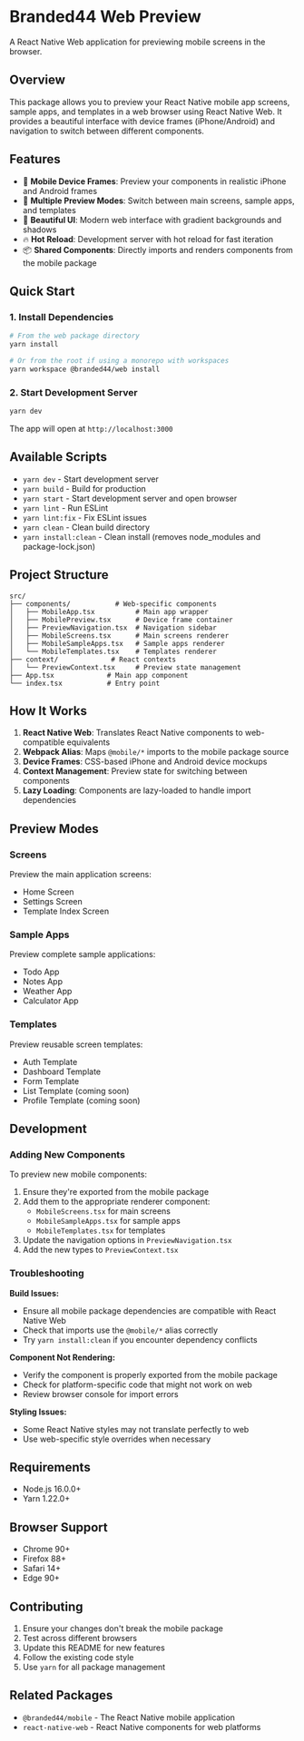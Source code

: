 # Branded44 Web Preview

A React Native Web application for previewing mobile screens in the browser.

## Overview

This package allows you to preview your React Native mobile app screens, sample apps, and templates in a web browser using React Native Web. It provides a beautiful interface with device frames (iPhone/Android) and navigation to switch between different components.

## Features

- 📱 **Mobile Device Frames**: Preview your components in realistic iPhone and Android frames
- 🔄 **Multiple Preview Modes**: Switch between main screens, sample apps, and templates
- 🎨 **Beautiful UI**: Modern web interface with gradient backgrounds and shadows
- 🔥 **Hot Reload**: Development server with hot reload for fast iteration
- 📦 **Shared Components**: Directly imports and renders components from the mobile package

## Quick Start

### 1. Install Dependencies

```bash
# From the web package directory
yarn install

# Or from the root if using a monorepo with workspaces
yarn workspace @branded44/web install
```

### 2. Start Development Server

```bash
yarn dev
```

The app will open at `http://localhost:3000`

## Available Scripts

- `yarn dev` - Start development server
- `yarn build` - Build for production
- `yarn start` - Start development server and open browser
- `yarn lint` - Run ESLint
- `yarn lint:fix` - Fix ESLint issues
- `yarn clean` - Clean build directory
- `yarn install:clean` - Clean install (removes node_modules and package-lock.json)

## Project Structure

```
src/
├── components/           # Web-specific components
│   ├── MobileApp.tsx          # Main app wrapper
│   ├── MobilePreview.tsx      # Device frame container
│   ├── PreviewNavigation.tsx  # Navigation sidebar
│   ├── MobileScreens.tsx      # Main screens renderer
│   ├── MobileSampleApps.tsx   # Sample apps renderer
│   └── MobileTemplates.tsx    # Templates renderer
├── context/             # React contexts
│   └── PreviewContext.tsx     # Preview state management
├── App.tsx             # Main app component
└── index.tsx           # Entry point
```

## How It Works

1. **React Native Web**: Translates React Native components to web-compatible equivalents
2. **Webpack Alias**: Maps `@mobile/*` imports to the mobile package source
3. **Device Frames**: CSS-based iPhone and Android device mockups
4. **Context Management**: Preview state for switching between components
5. **Lazy Loading**: Components are lazy-loaded to handle import dependencies

## Preview Modes

### Screens
Preview the main application screens:
- Home Screen
- Settings Screen  
- Template Index Screen

### Sample Apps
Preview complete sample applications:
- Todo App
- Notes App
- Weather App
- Calculator App

### Templates
Preview reusable screen templates:
- Auth Template
- Dashboard Template
- Form Template
- List Template (coming soon)
- Profile Template (coming soon)

## Development

### Adding New Components

To preview new mobile components:

1. Ensure they're exported from the mobile package
2. Add them to the appropriate renderer component:
   - `MobileScreens.tsx` for main screens
   - `MobileSampleApps.tsx` for sample apps
   - `MobileTemplates.tsx` for templates
3. Update the navigation options in `PreviewNavigation.tsx`
4. Add the new types to `PreviewContext.tsx`

### Troubleshooting

**Build Issues:**
- Ensure all mobile package dependencies are compatible with React Native Web
- Check that imports use the `@mobile/*` alias correctly
- Try `yarn install:clean` if you encounter dependency conflicts

**Component Not Rendering:**
- Verify the component is properly exported from the mobile package
- Check for platform-specific code that might not work on web
- Review browser console for import errors

**Styling Issues:**
- Some React Native styles may not translate perfectly to web
- Use web-specific style overrides when necessary

## Requirements

- Node.js 16.0.0+
- Yarn 1.22.0+

## Browser Support

- Chrome 90+
- Firefox 88+
- Safari 14+
- Edge 90+

## Contributing

1. Ensure your changes don't break the mobile package
2. Test across different browsers
3. Update this README for new features
4. Follow the existing code style
5. Use `yarn` for all package management

## Related Packages

- `@branded44/mobile` - The React Native mobile application
- `react-native-web` - React Native components for web platforms 